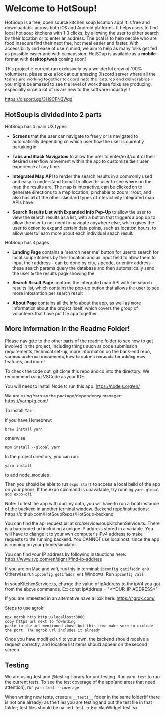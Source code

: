 # Welcome to HotSoup!

HotSoup is a free, open source kitchen soup location app! It is free and downloadable across both iOS and Android platforms. It helps users to find local hot soup kitchens with 1-3 clicks, by allowing the user to either search by their location or to enter an address. The goal is to help people who are food insecure find their next free, hot meal easier and faster. With accessibility and ease of use in mind, we aim to help as many folks get fed as possible easier and with comapssion. HotSOup is available as a **mobile** format with **desktop/web** coming soon!

This project is current run exclusively by a wonderful crew of 100% volunteers, please take a look at our amazing Discord server where all the teams are working together to coordinate the features and deliverables - you might be amazed to see the level of work these folks are producing, especially since a lot of us are new to the software industry!!!

https://discord.gg/3H9CFN3Wqd

## HotSoup is divided into 2 parts

HotSoup has 4 main UX types:

- **Screens** that the user can navigate to freely or is navigated to automatically depending on which user flow the user is currently partaking in.

- **Tabs and Stack Navigators** to allow the user to enter/exit/control their desired user-flow movement within the app to customize their user experience at any time.

- **Integrated Map API** to render the search results in a commonly used and easy to understand format to allow the user to see where on the map the results are. The map is interactive, can be clicked on to generate directions to a map location, pinchable to zoom in/out, and also has all of the other standard types of interactivity integrated map APIs have.

- **Search Results List with Expanded Info Pop-Up** to allow the user to view the search results as a list, with a button that triggers a pop up to allow the user to not need to navigate anywhere else, which gives the user to option to expand certain data points, such as location hours, to allow user to learn more about each individual seach result.

HotSoup has 3 pages

- **Landing Page** contains a "search near me" button for user to search for local soup kitchens by their location and an input field to allow them to input their address - can be done by city, zipcode, or entire address - these search params query the database and then automatically send the user to the results page showing the

- **Search Result Page** contains the integrated map API with the search results list, which contains the pop-up button that allows the user to see more inforamtion per search result

- **About Page** contains all the info about the app, as well as more information about the project itself, which covers the group of volunteers that have put the app together.

## More Information In the Readme Folder!

Please navigate to the other parts of the readme folder to see how to get involved in the project, including things such as code submission requirements, technical set-up, more information on the back-end repo, various technical documents, how to submit requests for adding new features, and more!

To check the code out, git clone this repo and cd into the directory.
We recommend using VSCode as your IDE.

You will need to install Node to run this app: https://nodejs.org/en/

We are using Yarn as the package/dependency manager: https://yarnpkg.com/

To install Yarn:

if you have Homebrew:

```
brew install yarn
```

otherwise

```
npm install --global yarn

```

In the project directory, you can run:

```
yarn install
```

to add node_modules

Then you should be able to run `expo start` to access a local build of the app on your phone. If the expo command is unavailable, try running `yarn global add expo-cli`

Note: To test the app with dummy data, you will have to run a local instance of the backend in another terminal window. Backend repo/instructions: https://github.com/HotSoupRepos/HotSoup-backend

You can find the api request url at src/service/soupKitchenService.ts. There is a hardcoded url including a unique IP address stored in a variable. You will have to change it to your own computer's IPv4 address to make requests to the running backend. You CANNOT use localhost, since the app is running on your phone/simulator.

You can find your IP address by following instructions here: https://www.avg.com/en/signal/find-ip-address

If you are on Mac and wifi, run this in terminal: `ipconfig getifaddr en0`
Otherwise run `ipconfig getifaddr en1`
Windows: Run `ipconfig /all`

In soupKitchenService.ts, change the value of ipAddress to the ipV4 you got from the above commands.
Ex: const ipAddress = "<YOUR_IP_ADDRESS>"

If you are interested in an alternative have a look here: https://ngrok.com/

Steps to use ngrok:

```
npx ngrok http http://localhost:8000
copy https url next to fowarding
paste in the url mentioned above but this time make sure to exclude the port. The ngrok url includes it already
```

Once you have modified url to your own, the backend should receive a request correctly, and location list items should appear on the second screen.

## Testing

We are using Jest and @testing-library for unit testing. Run `yarn test` to run the current tests. To see the test coverage of the app(and areas that need attention), run `yarn test --coverage`

When writing new tests, create a `__tests__` folder in the same folder(if there is not one already) as the files you are testing and put the test file in that folder; test files should be named <fileName>.test.<extension> -> Ex: MapWidget.test.tsx
